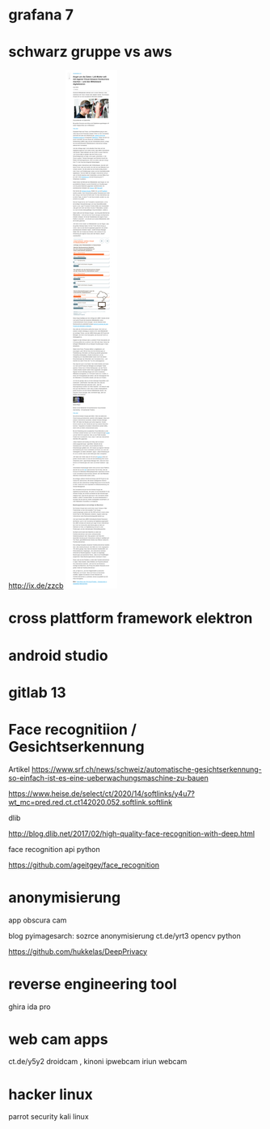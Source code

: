 ﻿# grafana 7

# schwarz gruppe vs aws

<http://ix.de/zzcb>
![2020 09 01 Schwarz Gruppe Aws](../pic/2020-09-01-schwarz-gruppe-aws.png)

# cross plattform framework elektron 

# android studio 

# gitlab 13

# Face recognitiion / Gesichtserkennung 

Artikel 
https://www.srf.ch/news/schweiz/automatische-gesichtserkennung-so-einfach-ist-es-eine-ueberwachungsmaschine-zu-bauen

https://www.heise.de/select/ct/2020/14/softlinks/y4u7?wt_mc=pred.red.ct.ct142020.052.softlink.softlink 

dlib 

http://blog.dlib.net/2017/02/high-quality-face-recognition-with-deep.html

face recognition api python 

https://github.com/ageitgey/face_recognition 

# anonymisierung 

app obscura cam

blog pyimagesarch: sozrce anonymisierung ct.de/yrt3 opencv python 

https://github.com/hukkelas/DeepPrivacy

# reverse engineering tool 

ghira 
ida pro 

# web cam apps
ct.de/y5y2
droidcam , kinoni ipwebcam iriun webcam

# hacker linux 

parrot security 
kali linux 
